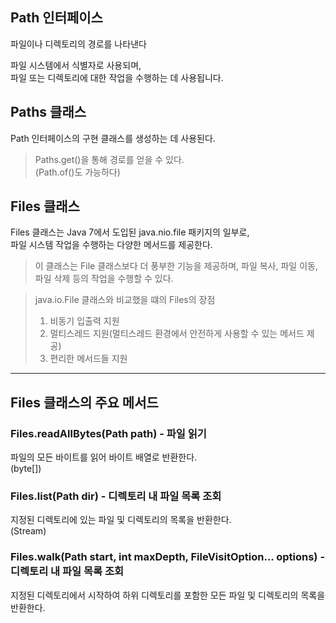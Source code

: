 ## Path 인터페이스

파일이나 디렉토리의 경로를 나타낸다

파일 시스템에서 식별자로 사용되며,  
파일 또는 디렉토리에 대한 작업을 수행하는 데 사용됩니다.

## Paths 클래스

Path 인터페이스의 구현 클래스를 생성하는 데 사용된다.

> Paths.get()을 통해 경로를 얻을 수 있다.  
> (Path.of()도 가능하다)

## Files 클래스

Files 클래스는 Java 7에서 도입된 java.nio.file 패키지의 일부로,  
파일 시스템 작업을 수행하는 다양한 메서드를 제공한다.  

> 이 클래스는 File 클래스보다 더 풍부한 기능을 제공하며, 파일 복사, 파일 이동, 파일 삭제 등의 작업을 수행할 수 있다.

> java.io.File 클래스와 비교했을 떄의 Files의 장점
> 
> 1. 비동기 입출력 지원
> 2. 멀티스레드 지원(멀티스레드 환경에서 안전하게 사용할 수 있는 메서드 제공)
> 3. 편리한 메서드들 지원

---

## Files 클래스의 주요 메서드

### Files.readAllBytes(Path path) - 파일 읽기

파일의 모든 바이트를 읽어 바이트 배열로 반환한다.  
(byte[])

### Files.list(Path dir) - 디렉토리 내 파일 목록 조회

지정된 디렉토리에 있는 파일 및 디렉토리의 목록을 반환한다.  
(Stream<Path>)

### Files.walk(Path start, int maxDepth, FileVisitOption... options) - 디렉토리 내 파일 목록 조회

지정된 디렉토리에서 시작하여 하위 디렉토리를 포함한 모든 파일 및 디렉토리의 목록을 반환한다.